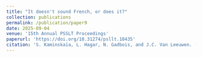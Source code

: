 ```yaml
---
title: "It doesn't sound French, or does it?"
collection: publications
permalink: /publication/paper9
date: 2025-09-04
venue: '15th Annual PSSLT Proceedings'
paperurl: 'https://doi.org/10.31274/psllt.18435'
citation: 'S. Kaminskaïa, L. Hagar, N. Gadbois, and J.C. Van Leeuwen. (2025).  It doesn't sound French, or does it? In <i>15th Annual PSSLT Proceedings</i>, 1--11.'
---
```


